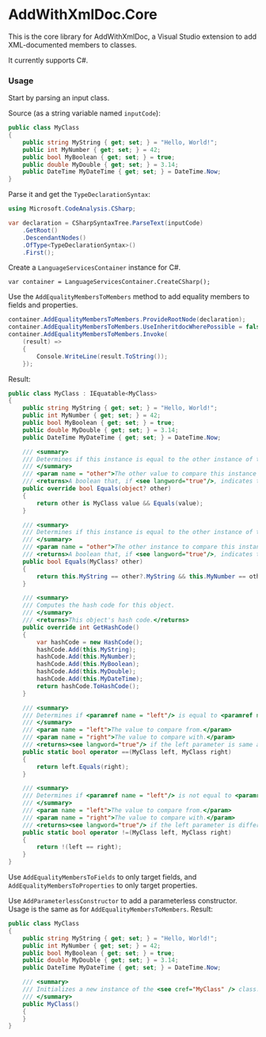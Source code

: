 ﻿# AddWithXmlDoc.Core
This is the core library for AddWithXmlDoc, a Visual Studio extension to add XML-documented members to classes.

It currently supports C#.

### Usage
Start by parsing an input class.

Source (as a string variable named `inputCode`):
```cs
public class MyClass
{
    public string MyString { get; set; } = "Hello, World!";
    public int MyNumber { get; set; } = 42;
    public bool MyBoolean { get; set; } = true;
    public double MyDouble { get; set; } = 3.14;
    public DateTime MyDateTime { get; set; } = DateTime.Now;
}
```

Parse it and get the `TypeDeclarationSyntax`:
```cs
using Microsoft.CodeAnalysis.CSharp;

var declaration = CSharpSyntaxTree.ParseText(inputCode)
    .GetRoot()
    .DescendantNodes()
    .OfType<TypeDeclarationSyntax>()
    .First();
```

Create a `LanguageServicesContainer` instance for C#.

```
var container = LanguageServicesContainer.CreateCSharp();
```

Use the `AddEqualityMembersToMembers` method to add equality members to fields and properties.

```cs
container.AddEqualityMembersToMembers.ProvideRootNode(declaration);
container.AddEqualityMembersToMembers.UseInheritdocWherePossible = false; // set to true if you want to use inheritdoc
container.AddEqualityMembersToMembers.Invoke(
    (result) =>
    {
        Console.WriteLine(result.ToString());
    });
```

Result:
```cs
public class MyClass : IEquatable<MyClass>
{
    public string MyString { get; set; } = "Hello, World!";
    public int MyNumber { get; set; } = 42;
    public bool MyBoolean { get; set; } = true;
    public double MyDouble { get; set; } = 3.14;
    public DateTime MyDateTime { get; set; } = DateTime.Now;

    /// <summary>
    /// Determines if this instance is equal to the other instance of type <see cref = "MyClass"/>.
    /// </summary>
    /// <param name = "other">The other value to compare this instance with.</param>
    /// <returns>A boolean that, if <see langword="true"/>, indicates that <paramref name = "other"/> is equal to this instance, is of same type as this instance, and is not null.</returns>
    public override bool Equals(object? other)
    {
        return other is MyClass value && Equals(value);
    }

    /// <summary>
    /// Determines if this instance is equal to the other instance of type <see cref = "MyClass"/>.
    /// </summary>
    /// <param name = "other">The other instance to compare this instance with.</param>
    /// <returns>A boolean that, if <see langword="true"/>, indicates that <paramref name = "other"/> is equal to this instance.</returns>
    public bool Equals(MyClass? other)
    {
        return this.MyString == other?.MyString && this.MyNumber == other?.MyNumber && this.MyBoolean == other?.MyBoolean && this.MyDouble == other?.MyDouble && this.MyDateTime == other?.MyDateTime;
    }

    /// <summary>
    /// Computes the hash code for this object.
    /// </summary>
    /// <returns>This object's hash code.</returns>
    public override int GetHashCode()
    {
        var hashCode = new HashCode();
        hashCode.Add(this.MyString);
        hashCode.Add(this.MyNumber);
        hashCode.Add(this.MyBoolean);
        hashCode.Add(this.MyDouble);
        hashCode.Add(this.MyDateTime);
        return hashCode.ToHashCode();
    }

    /// <summary>
    /// Determines if <paramref name = "left"/> is equal to <paramref name = "right"/>.
    /// </summary>
    /// <param name = "left">The value to compare from.</param>
    /// <param name = "right">The value to compare with.</param>
    /// <returns><see langword="true"/> if the left parameter is same as the right parameter, otherwise <see langword="false"/>.</returns>
    public static bool operator ==(MyClass left, MyClass right)
    {
        return left.Equals(right);
    }

    /// <summary>
    /// Determines if <paramref name = "left"/> is not equal to <paramref name = "right"/>.
    /// </summary>
    /// <param name = "left">The value to compare from.</param>
    /// <param name = "right">The value to compare with.</param>
    /// <returns><see langword="true"/> if the left parameter is different compared to the right parameter, otherwise <see langword="false"/> if both are same.</returns>
    public static bool operator !=(MyClass left, MyClass right)
    {
        return !(left == right);
    }
}
```

Use `AddEqualityMembersToFields` to only target fields, and `AddEqualityMembersToProperties` to only target properties.

Use `AddParameterlessConstructor` to add a parameterless constructor. Usage is the same as for `AddEqualityMembersToMembers`. Result:

```cs
public class MyClass
{
    public string MyString { get; set; } = "Hello, World!";
    public int MyNumber { get; set; } = 42;
    public bool MyBoolean { get; set; } = true;
    public double MyDouble { get; set; } = 3.14;
    public DateTime MyDateTime { get; set; } = DateTime.Now;

    /// <summary>
    /// Initializes a new instance of the <see cref="MyClass" /> class.
    /// </summary>
    public MyClass()
    {
    }
}
```
